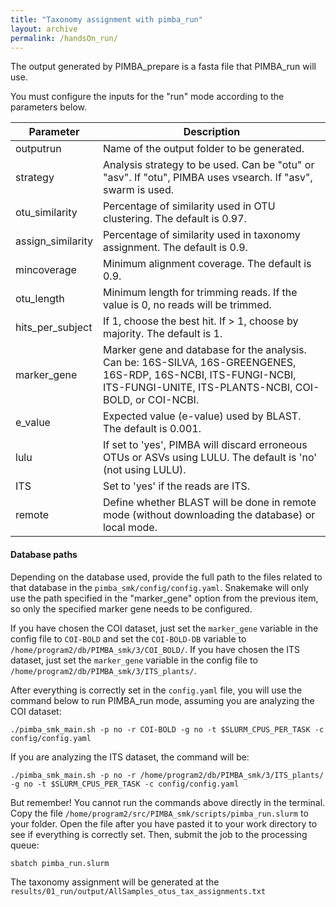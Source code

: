 ```yaml
---
title: "Taxonomy assignment with pimba_run"
layout: archive
permalink: /handsOn_run/
---  
```


The output generated by PIMBA_prepare is a fasta file that PIMBA_run will use.

You must configure the inputs for the "run" mode according to the parameters below.

| Parameter | Description |
| ----------- | ----------- |
| outputrun            | Name of the output folder to be generated.                                                        |
| strategy             | Analysis strategy to be used. Can be "otu" or "asv". If "otu", PIMBA uses vsearch. If "asv", swarm is used. |
| otu_similarity       | Percentage of similarity used in OTU clustering. The default is 0.97.                            |
| assign_similarity    | Percentage of similarity used in taxonomy assignment. The default is 0.9.                       |
| mincoverage          | Minimum alignment coverage. The default is 0.9.                                              |
| otu_length           | Minimum length for trimming reads. If the value is 0, no reads will be trimmed.                 |
| hits_per_subject     | If 1, choose the best hit. If > 1, choose by majority. The default is 1.                        |
| marker_gene          | Marker gene and database for the analysis. Can be: 16S-SILVA, 16S-GREENGENES, 16S-RDP, 16S-NCBI, ITS-FUNGI-NCBI, ITS-FUNGI-UNITE, ITS-PLANTS-NCBI, COI-BOLD, or COI-NCBI. |
| e_value              | Expected value (e-value) used by BLAST. The default is 0.001.                                  |
| lulu                 | If set to 'yes', PIMBA will discard erroneous OTUs or ASVs using LULU. The default is 'no' (not using LULU). |
| ITS                  | Set to 'yes' if the reads are ITS.                                                               |
| remote | Define whether BLAST will be done in remote mode (without downloading the database) or local mode. |


#### Database paths
Depending on the database used, provide the full path to the files related to that database in the `pimba_smk/config/config.yaml`. Snakemake will only use the path specified in the "marker_gene" option from the previous item, so only the specified marker gene needs to be configured.

If you have chosen the COI dataset, just set the `marker_gene` variable in the config file to `COI-BOLD` and set the `COI-BOLD-DB` variable to `/home/program2/db/PIMBA_smk/3/COI_BOLD/`.
If you have chosen the ITS dataset, just set the `marker_gene` variable in the config file to `/home/program2/db/PIMBA_smk/3/ITS_plants/`.

After everything is correctly set in the `config.yaml` file, you will use the command below to run PIMBA_run mode, assuming you are analyzing the COI dataset:

```console
./pimba_smk_main.sh -p no -r COI-BOLD -g no -t $SLURM_CPUS_PER_TASK -c config/config.yaml
```

If you are analyzing the ITS dataset, the command will be:
```console
./pimba_smk_main.sh -p no -r /home/program2/db/PIMBA_smk/3/ITS_plants/ -g no -t $SLURM_CPUS_PER_TASK -c config/config.yaml
```

But remember! You cannot run the commands above directly in the terminal. Copy the file `/home/program2/src/PIMBA_smk/scripts/pimba_run.slurm` to your folder. Open the file after you have pasted it to your work directory to see if everything is correctly set. Then, submit the job to the processing queue:

```console
sbatch pimba_run.slurm
```

The taxonomy assignment will be generated at the `results/01_run/output/AllSamples_otus_tax_assignments.txt`
 
  
